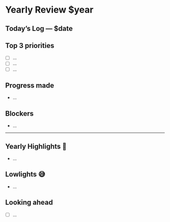 <!-- TEMPLATE: yearly -->

# Yearly Review $year

## Today’s Log — $date

## Top 3 priorities

- [ ] …
- [ ] …
- [ ] …

## Progress made

- …

## Blockers

- …

---

## Yearly Highlights 🌟

- …

## Lowlights 😅

- …

## Looking ahead

- [ ] …
